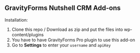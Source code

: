 ## GravityForms Nutshell CRM Add-ons

Installation:

1. Clone this repo / Download as zip and put the files into wp-content/plugins
2. You have to have GravityForms Pro plugin to use this add-on
3. Go to **Settings** to enter your `username` and `apiKey`


